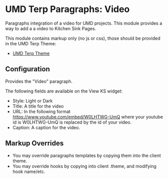 # UMD Terp Paragraphs: Video

Paragraphs integration of a video for UMD projects. This module provides a way to add a a video to Kitchen Sink Pages.

This module contains markup only (no js or css), those should be provided in the UMD Terp Theme:

 - [UMD Terp Theme](https://github.com/UMD-Digital/umd_terp)

## Configuration

Provides the "Video" paragraph.

The following fields are available on the View KS widget:

 - Style: Light or Dark
 - Title: A title for the video
 - URL: In the following format https://www.youtube.com/embed/W0LHTWG-UmQ where your youtube id is W0LHTWG-UmQ is replaced by the id of your video.
 - Caption: A caption for the video.

## Markup Overrides
- You may override paragraphs templates by copying them into the client theme.
- You may override hooks by copying into client .theme, and modifying hook name/etc.
